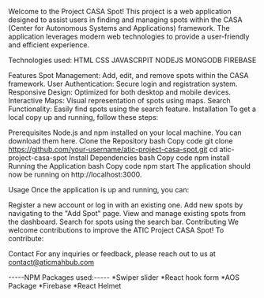 Welcome to the  Project CASA Spot! This project is a web application designed to assist users in finding and managing spots within the CASA (Center for Autonomous Systems and Applications) framework. The application leverages modern web technologies to provide a user-friendly and efficient experience.

Technologies used:
HTML
CSS
JAVASCRPIT
NODEJS
MONGODB
FIREBASE

Features
Spot Management: Add, edit, and remove spots within the CASA framework.
User Authentication: Secure login and registration system.
Responsive Design: Optimized for both desktop and mobile devices.
Interactive Maps: Visual representation of spots using maps.
Search Functionality: Easily find spots using the search feature.
Installation
To get a local copy up and running, follow these steps:

Prerequisites
Node.js and npm installed on your local machine. You can download them here.
Clone the Repository
bash
Copy code
git clone https://github.com/your-username/atic-project-casa-spot.git
cd atic-project-casa-spot
Install Dependencies
bash
Copy code
npm install
Running the Application
bash
Copy code
npm start
The application should now be running on http://localhost:3000.

Usage
Once the application is up and running, you can:

Register a new account or log in with an existing one.
Add new spots by navigating to the "Add Spot" page.
View and manage existing spots from the dashboard.
Search for spots using the search bar.
Contributing
We welcome contributions to improve the ATIC Project CASA Spot! To contribute:

Contact
For any inquiries or feedback, please reach out to us at contact@aticmahbub.com


-----NPM Packages used:-----
*Swiper slider
*React hook form
*AOS Package
*Firebase
*React Helmet
